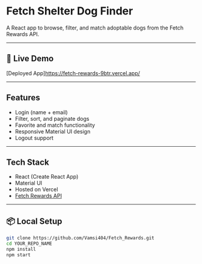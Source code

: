 # Fetch Shelter Dog Finder

A React app to browse, filter, and match adoptable dogs from the Fetch Rewards API.

---

## 🚀 Live Demo

[Deployed App]https://fetch-rewards-9btr.vercel.app/

---

## Features

- Login (name + email)
- Filter, sort, and paginate dogs
- Favorite and match functionality
- Responsive Material UI design
- Logout support

---

## Tech Stack

- React (Create React App)
- Material UI
- Hosted on Vercel
- [Fetch Rewards API](https://frontend-take-home-service.fetch.com)

---

## 📦 Local Setup

```bash
git clone https://github.com/Vamsi404/Fetch_Rewards.git
cd YOUR_REPO_NAME
npm install
npm start
